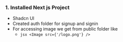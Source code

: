 ### 1. Installed Next js Project 
- Shadcn UI
- Created auth folder for signup and signin
- For accessing image we get from public folder like
  - ```jsx <Image src={'/logo.png'} />```

